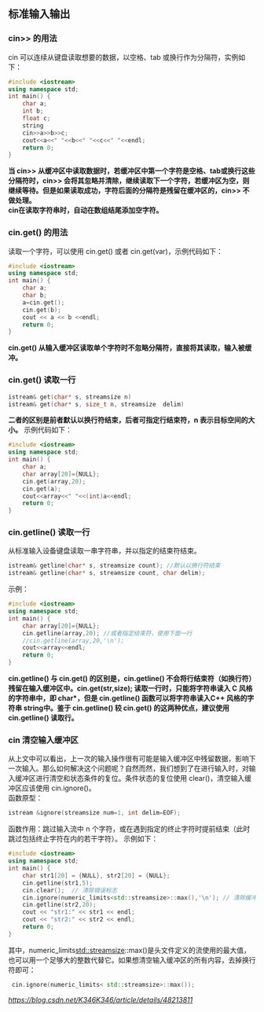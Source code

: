 ## 标准输入输出  
### cin>> 的用法  
cin 可以连续从键盘读取想要的数据，以空格、tab 或换行作为分隔符，实例如下：  
```cpp
#include <iostream>
using namespace std;
int main() {
	char a;
	int b;
	float c;
	string 
	cin>>a>>b>>c;
	cout<<a<<" "<<b<<" "<<c<<" "<<endl;
	return 0;
}
```
**当 cin>> 从缓冲区中读取数据时，若缓冲区中第一个字符是空格、tab或换行这些分隔符时，cin>> 会将其忽略并清除，继续读取下一个字符，若缓冲区为空，则继续等待。但是如果读取成功，字符后面的分隔符是残留在缓冲区的，cin>> 不做处理。**  
**cin在读取字符串时，自动在数组结尾添加空字符。**  
### cin.get() 的用法
读取一个字符，可以使用 cin.get() 或者 cin.get(var)，示例代码如下：
```cpp
#include <iostream>
using namespace std;
int main() {
	char a;
	char b;
	a=cin.get();
	cin.get(b);
	cout << a << b <<endl;
	return 0;
}
```
**cin.get() 从输入缓冲区读取单个字符时不忽略分隔符，直接将其读取，输入被缓冲。**
### cin.get() 读取一行
```cpp
istream& get(char* s, streamsize n)
istream& get(char* s, size_t n, streamsize  delim)
```
**二者的区别是前者默认以换行符结束，后者可指定行结束符，n 表示目标空间的大小。**
示例代码如下：
```cpp
#include <iostream>
using namespace std;
int main() {
	char a;
	char array[20]={NULL}; 
	cin.get(array,20);
	cin.get(a);
	cout<<array<<" "<<(int)a<<endl;
	return 0;
}
```
### cin.getline() 读取一行
从标准输入设备键盘读取一串字符串，并以指定的结束符结束。
```cpp
istream& getline(char* s, streamsize count); //默认以换行符结束
istream& getline(char* s, streamsize count, char delim);
```
示例：
```cpp
#include <iostream>
using namespace std;
int main() {
	char array[20]={NULL};
	cin.getline(array,20); //或者指定结束符，使用下面一行
	//cin.getline(array,20,'\n');
	cout<<array<<endl;
	return 0;
}
```
**cin.getline() 与 cin.get() 的区别是，cin.getline() 不会将行结束符（如换行符）残留在输入缓冲区中。cin.get(str,size); 读取一行时，只能将字符串读入 C 风格的字符串中，即 char\*，但是 cin.getline() 函数可以将字符串读入C++ 风格的字符串 string中。鉴于 cin.getline() 较 cin.get() 的这两种优点，建议使用 cin.getline() 读取行。**
### cin 清空输入缓冲区
从上文中可以看出，上一次的输入操作很有可能是输入缓冲区中残留数据，影响下一次输入。那么如何解决这个问题呢？自然而然，我们想到了在进行输入时，对输入缓冲区进行清空和状态条件的复位。条件状态的复位使用 clear()，清空输入缓冲区应该使用 cin.ignore()。  
函数原型：
```cpp
istream &ignore(streamsize num=1, int delim=EOF);
```
函数作用：跳过输入流中 n 个字符，或在遇到指定的终止字符时提前结束（此时跳过包括终止字符在内的若干字符）。
示例如下：
```cpp
#include <iostream>
using namespace std;
int main() {
	char str1[20] = {NULL}, str2[20] = {NULL};
    cin.getline(str1,5);
    cin.clear();  // 清除错误标志
	cin.ignore(numeric_limits<std::streamsize>::max(),'\n'); // 清除缓冲区的当前行
	cin.getline(str2,20);
	cout << "str1:" << str1 << endl;
	cout << "str2:" << str2 << endl;
	return 0;
}
```
其中，numeric_limits<std::streamsize>::max()是<limits>头文件定义的流使用的最大值，也可以用一个足够大的整数代替它。如果想清空输入缓冲区的所有内容，去掉换行符即可：
 ```cpp
  cin.ignore(numeric_limits< std::streamsize>::max());
  ```
  *https://blog.csdn.net/K346K346/article/details/48213811*
